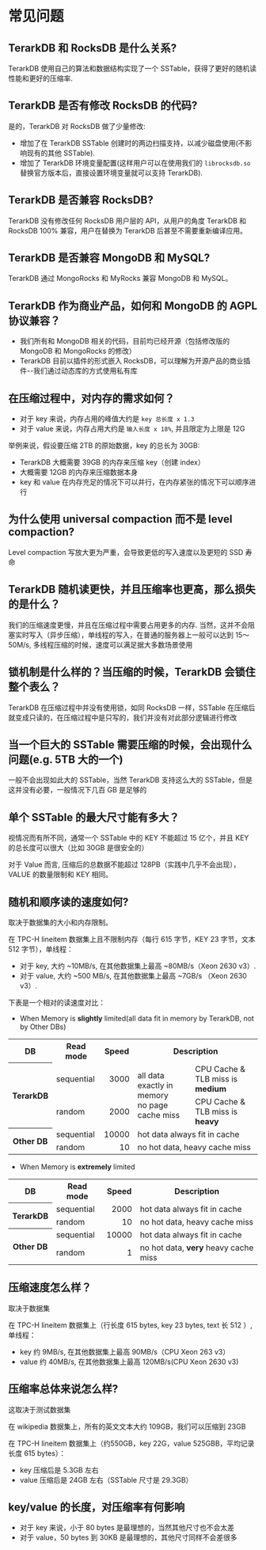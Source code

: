 # 常见问题

## TerarkDB 和 RocksDB 是什么关系?
TerarkDB 使用自己的算法和数据结构实现了一个 SSTable，获得了更好的随机读性能和更好的压缩率.

## TerarkDB 是否有修改 RocksDB 的代码?
是的，TerarkDB 对 RocksDB 做了少量修改:
- 增加了在 TerarkDB SSTable 创建时的两边扫描支持，以减少磁盘使用(不影响现有的其他 SSTable).
- 增加了 TerarkDB 环境变量配置(这样用户可以在使用我们的 `librocksdb.so` 替换官方版本后，直接设置环境变量就可以支持 TerarkDB).

## TerarkDB 是否兼容 RocksDB?
TerarkDB 没有修改任何 RocksDB 用户层的 API，从用户的角度 TerarkDB 和 RocksDB 100% 兼容，用户在替换为 TerarkDB 后甚至不需要重新编译应用。

## TerarkDB 是否兼容 MongoDB 和 MySQL?
TerarkDB 通过 MongoRocks 和 MyRocks 兼容 MongoDB 和 MySQL。

## TerarkDB 作为商业产品，如何和 MongoDB 的 AGPL 协议兼容？
- 我们所有和 MongoDB 相关的代码，目前均已经开源（包括修改版的 MongoDB 和  MongoRocks 的修改）
- TerarkDB 目前以插件的形式嵌入 RocksDB，可以理解为开源产品的商业插件--我们通过动态库的方式使用私有库

## 在压缩过程中，对内存的需求如何？
- 对于 key 来说，内存占用的峰值大约是 `key 总长度 x 1.3`
- 对于 value 来说，内存占用大约是 `输入长度 x 18%`, 并且限定为上限是 12G

举例来说，假设要压缩 2TB 的原始数据，key 的总长为 30GB:
- TerarkDB 大概需要 39GB 的内存来压缩 key（创建 index）
- 大概需要 12GB 的内存来压缩数据本身
- key 和 value 在内存充足的情况下可以并行，在内存紧张的情况下可以顺序进行

## 为什么使用 universal compaction 而不是 level compaction?
Level compaction 写放大更为严重，会导致更低的写入速度以及更短的 SSD 寿命

## TerarkDB 随机读更快，并且压缩率也更高，那么损失的是什么？
我们的压缩速度更慢，并且在压缩过程中需要占用更多的内存. 当然，这并不会阻塞实时写入（异步压缩），单线程的写入，在普通的服务器上一般可以达到 15～50M/s, 多线程压缩的时候，速度可以满足据大多数场景使用

## 锁机制是什么样的？当压缩的时候，TerarkDB 会锁住整个表么？
TerarkDB 在压缩过程中并没有使用锁，如同 RocksDB 一样，SSTable 在压缩后就变成只读的，在压缩过程中是只写的，我们并没有对此部分逻辑进行修改

## 当一个巨大的 SSTable 需要压缩的时候，会出现什么问题(e.g. 5TB 大的一个)
一般不会出现如此大的 SSTable，当然 TerarkDB 支持这么大的 SSTable，但是这并没有必要，一般情况下几百 GB 是足够的


## 单个 SSTable 的最大尺寸能有多大？
视情况而有所不同，通常一个 SSTable 中的 KEY 不能超过 15 亿个，并且 KEY 的总长度可以很大（比如 30GB 是很安全的）

对于 Value 而言, 压缩后的总数据不能超过 128PB（实践中几乎不会出现），VALUE 的数量限制和 KEY 相同。


## 随机和顺序读的速度如何?
取决于数据集的大小和内存限制。

在 TPC-H lineitem 数据集上且不限制内存（每行 615 字节，KEY 23 字节，文本 512 字节），单线程：

- 对于 key, 大约 ~10MB/s, 在其他数据集上最高 ~80MB/s（Xeon 2630 v3）.
- 对于 value, 大约 ~500 MB/s, 在其他数据集上最高 ~7GB/s （Xeon 2630 v3）.

下表是一个相对的读速度对比：
- When Memory is <strong>slightly</strong> limited(all data fit in memory by TerarkDB, not by Other DBs)
<table>
<tr>
  <th>DB</th>
  <th>Read mode</th>
  <th>Speed</th>
  <th colspan="2">Description</th>
</tr>
<tr>
  <th rowspan="2">TerarkDB</th>
  <td>sequential</td>
  <td align="right">3000</td>
  <td rowspan="2">all data exactly in memory<br/>no page cache miss</td>
  <td>CPU Cache & TLB miss is <strong>medium</strong></td>
</tr>
<tr>
  <td>random</td>
  <td align="right">2000</td>
  <td>CPU Cache & TLB miss is <strong>heavy</strong></td>
</tr>
<tr>
  <th rowspan="2">Other DB</th>
  <td>sequential</td>
  <td align="right">10000</td>
  <td colspan="2">hot data always fit in cache</td>
</tr>
<tr>
  <td>random</td>
  <td align="right">10</td>
  <td colspan="2">no hot data, heavy cache miss</td>
</tr>
</table>

- When Memory is <strong>extremely</strong> limited

<table>
<tr>
  <th>DB</th>
  <th>Read mode</th>
  <th>Speed</th>
  <th>Description</th>
</tr>
<tr>
  <th rowspan="2">TerarkDB</th>
  <td>sequential</td>
  <td align="right">2000</td>
  <td>hot data always fit in cache</td>
</tr>
<tr>
  <td>random</td>
  <td align="right">10</td>
  <td>no hot data, heavy cache miss</td>
</tr>
<tr>
  <th rowspan="2">Other DB</th>
  <td>sequential</td>
  <td align="right">10000</td>
  <td>hot data always fit in cache</td>
</tr>
<tr>
  <td>random</td>
  <td align="right">1</td>
  <td>no hot data, <strong>very</strong> heavy cache miss</td>
</tr>
</table>

## 压缩速度怎么样？
取决于数据集

在 TPC-H lineitem 数据集上（行长度 615 bytes, key 23 bytes, text 长 512 ）, 单线程：

- key 约 9MB/s, 在其他数据集上最高 90MB/s（CPU Xeon 263 v3）
- value 约 40MB/s, 在其他数据集上最高 120MB/s(CPU Xeon 2630 v3)

## 压缩率总体来说怎么样?
这取决于测试数据集

在 wikipedia 数据集上，所有的英文文本大约 109GB，我们可以压缩到 23GB

在 TPC-H lineitem 数据集上（约550GB，key 22G，value 525GBB，平均记录长度 615 bytes）：
- key 压缩后是 5.3GB 左右
- value 压缩后是 24GB 左右（SSTable 尺寸是 29.3GB）

## key/value 的长度，对压缩率有何影响
- 对于 key 来说，小于 80 bytes 是最理想的，当然其他尺寸也不会太差
- 对于 value，50 bytes 到 30KB 是最理想的，其他尺寸同样不会差很多

